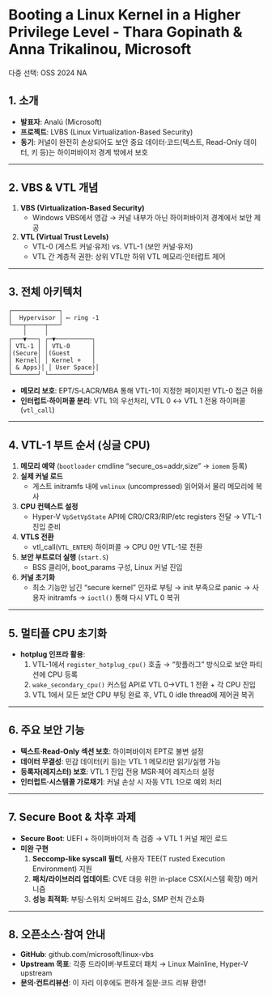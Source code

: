 # Booting a Linux Kernel in a Higher Privilege Level - Thara Gopinath & Anna Trikalinou, Microsoft

다중 선택: OSS 2024 NA

## 1. 소개

- **발표자**: Analú (Microsoft)
- **프로젝트**: LVBS (Linux Virtualization-Based Security)
- **동기**: 커널이 완전히 손상되어도 보안 중요 데이터·코드(텍스트, Read-Only 데이터, 키 등)는 하이퍼바이저 경계 밖에서 보호

---

## 2. VBS & VTL 개념

1. **VBS (Virtualization-Based Security)**
    - Windows VBS에서 영감 → 커널 내부가 아닌 하이퍼바이저 경계에서 보안 제공
2. **VTL (Virtual Trust Levels)**
    - VTL-0 (게스트 커널·유저) vs. VTL-1 (보안 커널·유저)
    - VTL 간 계층적 권한: 상위 VTL만 하위 VTL 메모리·인터럽트 제어

---

## 3. 전체 아키텍처

```
┌─────────────┐
│  Hypervisor │ ⟵ ring -1
└───┬─────┬───┘
    │     │
┌───▼───┐ ┌─▼──────────┐
│ VTL-1 │ │ VTL-0      │
│(Secure│ │(Guest      │
│ Kernel│ │ Kernel +   │
│ & Apps)│ │ User Space)│
└───────┘ └────────────┘

```

- **메모리 보호**: EPT/S‐LACR/MBA 통해 VTL-1이 지정한 페이지만 VTL-0 접근 허용
- **인터럽트·하이퍼콜 분리**: VTL 1의 우선처리, VTL 0 ↔ VTL 1 전용 하이퍼콜(`vtl_call`)

---

## 4. VTL-1 부트 순서 (싱글 CPU)

1. **메모리 예약** (`bootloader` cmdline “secure_os=addr,size” → `iomem` 등록)
2. **실제 커널 로드**
    - 게스트 initramfs 내에 `vmlinux` (uncompressed) 읽어와서 물리 메모리에 복사
3. **CPU 컨텍스트 설정**
    - Hyper-V `VpSetVpState` API에 CR0/CR3/RIP/etc registers 전달 → VTL-1 진입 준비
4. **VTLS 전환**
    - vtl_call(`VTL_ENTER`) 하이퍼콜 → CPU 0만 VTL-1로 전환
5. **보안 부트로더 실행** (`start.S`)
    - BSS 클리어, boot_params 구성, Linux 커널 진입
6. **커널 초기화**
    - 최소 기능만 남긴 “secure kernel” 인자로 부팅 → init 부족으로 panic → 사용자 initramfs → `ioctl()` 통해 다시 VTL 0 복귀

---

## 5. 멀티플 CPU 초기화

- **hotplug 인프라 활용**:
    1. VTL-1에서 `register_hotplug_cpu()` 호출 → “핫플러그” 방식으로 보안 파티션에 CPU 등록
    2. `wake_secondary_cpu()` 커스텀 API로 VTL 0→VTL 1 전환 + 각 CPU 진입
    3. VTL 1에서 모든 보안 CPU 부팅 완료 후, VTL 0 idle thread에 제어권 복귀

---

## 6. 주요 보안 기능

- **텍스트·Read-Only 섹션 보호**: 하이퍼바이저 EPT로 불변 설정
- **데이터 무결성**: 민감 데이터(키 등)는 VTL 1 메모리만 읽기/실행 가능
- **등록자(레지스터) 보호**: VTL 1 진입 전용 MSR·제어 레지스터 설정
- **인터럽트·시스템콜 가로채기**: 커널 손상 시 자동 VTL 1으로 예외 처리

---

## 7. Secure Boot & 차후 과제

- **Secure Boot**: UEFI + 하이퍼바이저 측 검증 → VTL 1 커널 체인 로드
- **미완 구현**
    1. **Seccomp-like syscall 필터**, 사용자 TEE(T rusted Execution Environment) 지원
    2. **패치/라이브러리 업데이트**: CVE 대응 위한 in-place CSX(시스템 확장) 메커니즘
    3. **성능 최적화**: 부팅·스위치 오버헤드 감소, SMP 런처 간소화

---

## 8. 오픈소스·참여 안내

- **GitHub**: github.com/microsoft/linux-vbs
- **Upstream 목표**: 각종 드라이버·부트로더 패치 → Linux Mainline, Hyper-V upstream
- **문의·컨트리뷰션**: 이 자리 이후에도 편하게 질문·코드 리뷰 환영!